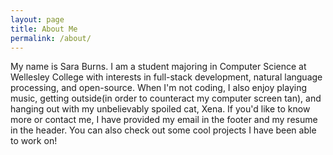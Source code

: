 ```yaml
---
layout: page
title: About Me
permalink: /about/
---
```


My name is Sara Burns. I am a student majoring in Computer Science at Wellesley College with interests in full-stack development, natural language processing, 
and open-source. When I'm not coding, I also enjoy playing music, getting outside(in order to counteract my computer screen tan), and hanging out with my unbelievably spoiled cat, Xena. If you'd like to know more or contact me, I have provided my email in the footer and my resume in the header. You can also check out some cool projects I have been able to work on! 